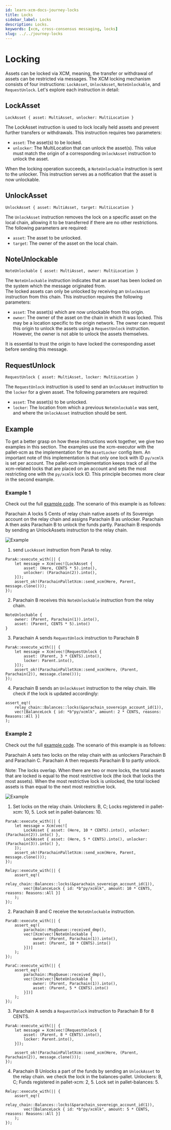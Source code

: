 ```yaml
---
id: learn-xcm-docs-journey-locks
title: Locks
sidebar_label: Locks
description: Locks.
keywords: [xcm, cross-consensus messaging, locks]
slug: ../../journey-locks
---
```


# Locking

Assets can be locked via XCM, meaning, the transfer or withdrawal of assets can be restricted via
messages. The XCM locking mechanism consists of four instructions: `LockAsset`, `UnlockAsset`,
`NoteUnlockable`, and `RequestUnlock`. Let's explore each instruction in detail:

## LockAsset

```rust,noplayground
LockAsset { asset: MultiAsset, unlocker: MultiLocation }
```

The LockAsset instruction is used to lock locally held assets and prevent further transfers or
withdrawals. This instruction requires two parameters:

- `asset`: The asset(s) to be locked.
- `unlocker`: The MultiLocation that can unlock the asset(s). This value must match the origin of a
  corresponding `UnlockAsset` instruction to unlock the asset.

When the locking operation succeeds, a `NoteUnlockable` instruction is sent to the unlocker. This
instruction serves as a notification that the asset is now unlockable.

## UnlockAsset

```rust,noplayground
UnlockAsset { asset: MultiAsset, target: MultiLocation }
```

The `UnlockAsset` instruction removes the lock on a specific asset on the local chain, allowing it
to be transferred if there are no other restrictions. The following parameters are required:

- `asset`: The asset to be unlocked.
- `target`: The owner of the asset on the local chain.

## NoteUnlockable

```rust,noplayground
NoteUnlockable { asset: MultiAsset, owner: MultiLocation }
```

The `NoteUnlockable` instruction indicates that an asset has been locked on the system which the
message originated from.  
The locked assets can only be unlocked by receiving an `UnlockAsset` instruction from this chain.
This instruction requires the following parameters:

- `asset`: The asset(s) which are now unlockable from this origin.
- `owner`: The owner of the asset on the chain in which it was locked. This may be a location
  specific to the origin network. The owner can request this origin to unlock the assets using a
  `RequestUnlock` instruction. However, the owner is not able to unlock the assets themselves.

It is essential to trust the origin to have locked the corresponding asset before sending this
message.

## RequestUnlock

```rust, noplayground
RequestUnlock { asset: MultiAsset, locker: MultiLocation }
```

The `RequestUnlock` instruction is used to send an `UnlockAsset` instruction to the `locker` for a
given asset. The following parameters are required:

- `asset`: The asset(s) to be unlocked.
- `locker`: The location from which a previous `NoteUnlockable` was sent, and where the
  `UnlockAsset` instruction should be sent.

## Example

To get a better grasp on how these instructions work together, we give two examples in this section.
The examples use the xcm-executor with the pallet-xcm as the implementation for the `AssetLocker`
config item. An important note of this implementation is that only one lock with ID `py/xcmlk` is
set per account. The pallet-xcm implementation keeps track of all the xcm-related locks that are
placed on an account and sets the most restricting one with the `py/xcmlk` lock ID. This principle
becomes more clear in the second example.

### Example 1

Check out the full [example code](https://github.com/paritytech/xcm-docs/tree/main/examples). The
scenario of this example is as follows:

Parachain A locks 5 Cents of relay chain native assets of its Sovereign account on the relay chain
and assigns Parachain B as unlocker. Parachain A then asks Parachain B to unlock the funds partly.
Parachain B responds by sending an UnlockAssets instruction to the relay chain.

![Example](./images/Example1.png)

1. send `LockAsset` instruction from ParaA to relay.

```rust,noplayground
ParaA::execute_with(|| {
    let message = Xcm(vec![LockAsset {
        asset: (Here, CENTS * 5).into(),
        unlocker: (Parachain(2)).into(),
    }]);
    assert_ok!(ParachainPalletXcm::send_xcm(Here, Parent, message.clone()));
});
```

2. Parachain B receives this `NoteUnlockable` instruction from the relay chain.

```rust,noplayground
NoteUnlockable {
    owner: (Parent, Parachain(1)).into(),
    asset: (Parent, CENTS * 5).into()
}
```

3. Parachain A sends `RequestUnlock` instruction to Parachain B

```rust,noplayground
ParaA::execute_with(|| {
    let message = Xcm(vec![RequestUnlock {
        asset: (Parent, 3 * CENTS).into(),
        locker: Parent.into(),
    }]);
    assert_ok!(ParachainPalletXcm::send_xcm(Here, (Parent, Parachain(2)), message.clone()));
});
```

4. Parachain B sends an `UnlockAsset` instruction to the relay chain. We check if the lock is
   updated accordingly:

```rust,noplayground
assert_eq!(
    relay_chain::Balances::locks(&parachain_sovereign_account_id(1)),
    vec![BalanceLock { id: *b"py/xcmlk", amount: 2 * CENTS, reasons: Reasons::All }]
);
```

### Example 2

Check out the full [example code](https://github.com/paritytech/xcm-docs/tree/main/examples). The
scenario of this example is as follows:

Parachain A sets two locks on the relay chain with as unlockers Parachain B and Parachain C.
Parachain A then requests Parachain B to partly unlock.

Note: The locks overlap. When there are two or more locks, the total assets that are locked is equal
to the most restrictive lock (the lock that locks the most assets). When the most restrictive lock
is unlocked, the total locked assets is than equal to the next most restrictive lock.

![Example](./images/Example2.png)

1. Set locks on the relay chain. Unlockers: B, C; Locks registered in pallet-xcm: 10, 5. Lock set in
   pallet-balances: 10.

```rust, noplayground
ParaA::execute_with(|| {
    let message = Xcm(vec![
        LockAsset { asset: (Here, 10 * CENTS).into(), unlocker: (Parachain(2)).into() },
        LockAsset { asset: (Here, 5 * CENTS).into(), unlocker: (Parachain(3)).into() },
    ]);
    assert_ok!(ParachainPalletXcm::send_xcm(Here, Parent, message.clone()));
});

Relay::execute_with(|| {
    assert_eq!(
        relay_chain::Balances::locks(&parachain_sovereign_account_id(1)),
        vec![BalanceLock { id: *b"py/xcmlk", amount: 10 * CENTS, reasons: Reasons::All }]
    );
});
```

2. Parachain B and C receive the `NoteUnlockable` instruction.

```rust, noplayground
ParaB::execute_with(|| {
    assert_eq!(
        parachain::MsgQueue::received_dmp(),
        vec![Xcm(vec![NoteUnlockable {
            owner: (Parent, Parachain(1)).into(),
            asset: (Parent, 10 * CENTS).into()
        }])]
    );
});

ParaC::execute_with(|| {
    assert_eq!(
        parachain::MsgQueue::received_dmp(),
        vec![Xcm(vec![NoteUnlockable {
            owner: (Parent, Parachain(1)).into(),
            asset: (Parent, 5 * CENTS).into()
        }])]
    );
});
```

3. Parachain A sends a `RequestUnlock` instruction to Parachain B for 8 CENTS.

```rust, noplayground
ParaA::execute_with(|| {
    let message = Xcm(vec![RequestUnlock {
        asset: (Parent, 8 * CENTS).into(),
        locker: Parent.into(),
    }]);

    assert_ok!(ParachainPalletXcm::send_xcm(Here, (Parent, Parachain(2)), message.clone()));
});
```

4. Parachain B Unlocks a part of the funds by sending an `UnlockAsset` to the relay chain. we check
   the lock in the balances-pallet. Unlockers: B, C; Funds registered in pallet-xcm: 2, 5. Lock set
   in pallet-balances: 5.

```rust,noplayground
Relay::execute_with(|| {
    assert_eq!(
        relay_chain::Balances::locks(&parachain_sovereign_account_id(1)),
        vec![BalanceLock { id: *b"py/xcmlk", amount: 5 * CENTS, reasons: Reasons::All }]
    );
});
```
